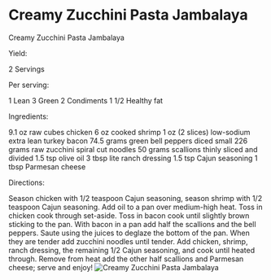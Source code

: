 # Creamy Zucchini Pasta Jambalaya

Creamy Zucchini Pasta Jambalaya

Yield:

2 Servings

Per serving:

1 Lean
3 Green
2 Condiments
1 1/2 Healthy fat

Ingredients:

9.1 oz raw cubes chicken
6 oz cooked shrimp
1 oz (2 slices) low-sodium extra lean turkey bacon
74.5 grams green bell peppers diced small
226 grams raw zucchini spiral cut noodles
50 grams scallions thinly sliced and divided
1.5 tsp olive oil
3 tbsp lite ranch dressing
1.5 tsp Cajun seasoning
1 tbsp Parmesan cheese

Directions:

Season chicken with 1/2 teaspoon Cajun seasoning, season shrimp with 1/2 teaspoon Cajun seasoning.
Add oil to a pan over medium-high heat.
Toss in chicken cook through set-aside.
Toss in bacon cook until slightly brown sticking to the pan.
With bacon in a pan add half the scallions and the bell peppers. Saute using the juices to deglaze the bottom of the pan.
When they are tender add zucchini noodles until tender. Add chicken, shrimp, ranch dressing, the remaining 1/2 Cajun seasoning, and cook until heated through. Remove from heat add the other half scallions and Parmesan cheese; serve and enjoy!
![Creamy Zucchini Pasta Jambalaya](/images/Creamy%20Zucchini%20Pasta%20Jambalaya.png)

